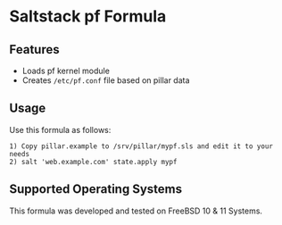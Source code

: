 # Saltstack pf Formula

## Features

  - Loads pf kernel module
  - Creates `/etc/pf.conf` file based on pillar data

## Usage

Use this formula as follows:

```
1) Copy pillar.example to /srv/pillar/mypf.sls and edit it to your needs
2) salt 'web.example.com' state.apply mypf
```


## Supported Operating Systems

This formula was developed and tested on FreeBSD 10 & 11 Systems.

